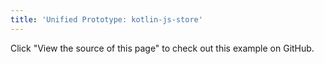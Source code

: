 ```yaml
---
title: 'Unified Prototype: kotlin-js-store'
---
```


Click "View the source of this page" to check out this example on GitHub.

